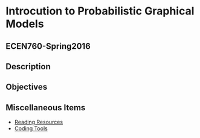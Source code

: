 # Introcution to Probabilistic Graphical Models

## ECEN760-Spring2016

## Description

## Objectives

## Miscellaneous Items

* [Reading Resources](./Resources/)
* [Coding Tools](./Tools/)
